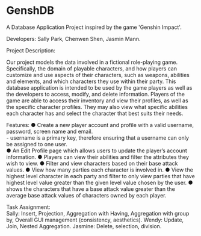 # GenshDB   
  
A Database Application Project inspired by the game 'Genshin Impact'.  
  
Developers: Sally Park, Chenwen Shen, Jasmin Mann.  
  
Project Description:  
  
Our project models the data involved in a fictional role-playing game. Specifically, the
domain of playable characters, and how players can customize and use aspects of their
characters, such as weapons, abilities and elements, and which characters they use within their
party. This database application is intended to be used by the game players as well as the
developers to access, modify, and delete information. Players of the game are able to access
their inventory and view their profiles, as well as the specific character profiles. They may also
view what specific abilities each character has and select the character that best suits their
needs.

Features:
● Create a new player account and profile with a valid username, password, screen name and email. <br/>
      - username is a primary key, therefore ensuring that a username can only be assigned to one user. <br/>
● An Edit Profile page which allows users to update the player’s account information. 
● Players can view their abilities and filter the attributes they wish to view. 
● Filter and view characters based on their base attack values. 
● View how many parties each character is involved in. 
● View the highest level character in each party and filter to only view parties that have highest level value greater than the given level
value chosen by the user. 
● shows the characters that have a base attack value greater than the average base attack values of characters owned by each player. 

Task Assignment:  
Sally: Insert, Projection, Aggregation with Having, Aggregation with group by, Overall GUI management (consistency, aesthetics). 
Wendy: Update, Join, Nested Aggregation. 
Jasmine: Delete, selection, division. 
